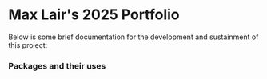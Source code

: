 # Max Lair's 2025 Portfolio

Below is some brief documentation for the development and sustainment of this project:

### Packages and their uses